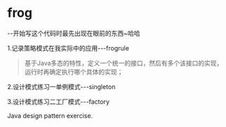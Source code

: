 # frog

--开始写这个代码时最先出现在眼前的东西~哈哈

1.记录策略模式在我实际中的应用---frogrule

> 基于Java多态的特性，定义一个统一的接口，然后有多个该接口的实现，运行时再确定执行哪个具体的实现；

2.设计模式练习一单例模式---singleton

3.设计模式练习二工厂模式---factory

Java design pattern exercise.


